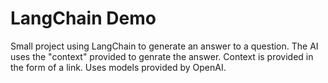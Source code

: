 # LangChain Demo

Small project using LangChain to generate an answer to a question.
The AI uses the "context" provided to genrate the answer. Context is provided in the form of a link.
Uses models provided by OpenAI.
